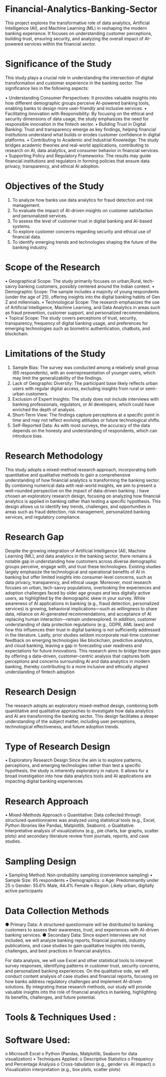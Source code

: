 # Financial-Analytics-Banking-Sector
This project explores the transformative role of data analytics, Artificial Intelligence (AI), and Machine Learning (ML) in reshaping the modern banking experience. It focuses on understanding customer perceptions, building trust, ensuring security, and analyzing the overall impact of AI-powered services within the financial sector. 

# Significance of the Study 
This study plays a crucial role in understanding the intersection of digital transformation and customer experience in the banking sector. The significance lies in the following aspects: 

• Understanding Consumer Perspectives: It provides valuable insights into how different demographic groups perceive AI-powered banking tools, enabling banks to design more user-friendly and inclusive services. 
• Facilitating Innovation with Responsibility: By focusing on the ethical and security dimensions of data usage, the study emphasizes the need for responsible innovation in the fintech sector. 
• Building Trust in Digital Banking: Trust and transparency emerge as key findings, helping financial institutions understand what builds or erodes customer confidence in digital platforms. 
• Contributing to Academic and Industrial Knowledge: The study bridges academic theories and real-world applications, contributing to research on AI, data analytics, and consumer behavior in financial services. 
• Supporting Policy and Regulatory Frameworks: The results may guide financial institutions and regulators in forming policies that ensure data privacy, transparency, and ethical AI adoption. 

# Objectives of the Study 
1. To analyze how banks use data analytics for fraud detection and risk management. 
2. To evaluate the impact of AI-driven insights on customer satisfaction and personalized services. 
3. To assess the level of customer trust in digital banking and AI-based systems. 
4. To explore customer concerns regarding security and ethical use of financial data. 
5. To identify emerging trends and technologies shaping the future of the banking industry.

# Scope of the Research 
• Geographical Scope: The study primarily focuses on urban,Rural, tech-savvy banking customers, possibly centered around the Indian context. 
• Demographic Scope: The sample includes a majority of young respondents (under the age of 25), offering insights into the digital banking habits of Gen Z and millennials. 
• Technological Scope: The research emphasizes the use of Artificial Intelligence, Machine Learning, and Data Analytics in areas such as fraud prevention, customer support, and personalized recommendations. 
• Topical Scope: The study covers perceptions of trust, security, transparency, frequency of digital banking usage, and preferences for emerging technologies such as biometric authentication, chatbots, and blockchain. 

# Limitations of the Study 
1. Sample Bias: The survey was conducted among a relatively small group (65 respondents), with an overrepresentation of younger users, which may limit the generalizability of the findings. 
2. Lack of Geographic Diversity: The participant base likely reflects urban users with regular digital access, excluding insights from rural or semi-urban customers. 
3. Exclusion of Expert Insights: The study does not include interviews with banking professionals, regulators, or AI developers, which could have enriched the depth of analysis. 
4. Short-Term View: The findings capture perceptions at a specific point in time and may not reflect evolving attitudes or future technological shifts. 
5. Self-Reported Data: As with most surveys, the accuracy of the data depends on the honesty and understanding of respondents, which can introduce bias.

# Research Methodology 
This study adopts a mixed-method research approach, incorporating both quantitative and qualitative methods to gain a comprehensive understanding of how financial analytics is transforming the banking sector. By combining numerical data with real-world insights, we 
aim to present a well-rounded perspective on the impact of data-driven banking. 
i have chosen an exploratory research design, focusing on analyzing how financial analytics is applied in banking rather than testing a specific hypothesis. This design allows us to identify key trends, challenges, and opportunities in areas such as fraud detection, risk 
management, personalized banking services, and regulatory compliance. 

# Research Gap 
Despite the growing integration of Artificial Intelligence (AI), Machine Learning (ML), and data analytics in the banking sector, there remains a notable gap in understanding how 
customers across diverse demographic groups perceive, engage with, and trust these technologies. Existing studies largely emphasize the technological and operational benefits of 
AI in banking but offer limited insights into consumer-level concerns, such as data privacy, transparency, and ethical usage. 
Moreover, most research focuses on urban, tech-savvy populations, overlooking the experiences and adoption challenges faced by older age groups and less digitally active users, as highlighted by the demographic skew in your survey. While awareness of AI applications in 
banking (e.g., fraud detection, personalized services) is growing, behavioral implications—such as willingness to share data, reliance on AI-generated recommendations, and acceptance of AI replacing human interaction—remain underexplored. 
In addition, customer understanding of data protection regulations (e.g., GDPR, AML laws) and how this influences their trust in digital banking is not sufficiently addressed in the 
literature. Lastly, prior studies seldom incorporate real-time customer feedback on emerging technologies like blockchain, predictive analytics, and cloud banking, leaving a gap in forecasting user readiness and expectations for future innovations. 
This research aims to bridge these gaps by offering a data-driven, customer-centric analysis that captures both perceptions and concerns surrounding AI and data analytics in modern banking, thereby contributing to a more inclusive and ethically aligned understanding of fintech adoption 

# Research Design 
The research adopts an exploratory mixed-method design, combining both quantitative and qualitative approaches to investigate how data analytics and AI are transforming the banking sector. This design facilitates a deeper understanding of the subject matter, including user 
perceptions, technological effectiveness, and future adoption trends. 

# Type of Research Design 
• Exploratory Research Design 
Since the aim is to explore patterns, perceptions, and emerging technologies rather 
than test a specific hypothesis, the study is inherently exploratory in nature. It allows 
for a broad investigation into how data analytics tools and AI applications are 
impacting digital banking experiences.
 
# Research Approach 
• Mixed-Methods Approach 
o Quantitative: Data collected through structured questionnaires was analyzed using statistical tools (e.g., Excel, Python libraries like Pandas, Matplotlib, Seaborn). 
o Qualitative: Interpretative analysis of visualizations (e.g., pie charts, bar graphs, scatter plots) and secondary literature review from journals, reports, and case studies.
 
 # Sampling Design 
• Sampling Method: Non-probability sampling (convenience sampling) 
• Sample Size: 65  respondents 
• Demographics: 
o Age: Predominantly under 25 
o Gender: 55.6% Male, 44.4% Female 
o Region: Likely urban, digitally active participants 
 
# Data Collection Methods 
● Primary Data: A structured questionnaire will be distributed to banking customers to assess their awareness, trust, and experiences with AI-driven banking services.
● Secondary Data: Since expert interviews are not included, we will analyze banking reports, financial journals, industry publications, and case studies to gain qualitative insights into trends, challenges, and best practices in financial analytics. 

For data analysis, we will use Excel and other statistical tools to interpret survey responses, identifying patterns in customer trust, security concerns, and personalized banking experiences. 
On the qualitative side, we will conduct content analysis of case studies and financial reports, focusing on how banks address regulatory challenges and implement AI-driven solutions. 
By integrating these research methods, our study will provide valuable insights into the role of financial analytics in banking, highlighting its benefits, challenges, and future potential. 
 
# Tools & Techniques Used : 
# Software Used: 
o Microsoft Excel 
o Python (Pandas, Matplotlib, Seaborn for data visualization) 
• Techniques Applied: 
o Descriptive Statistics 
o Frequency and Percentage Analysis 
o Cross-tabulation (e.g., gender vs. AI impact) 
o Visualization interpretation (e.g., box plots, scatter plots) 
